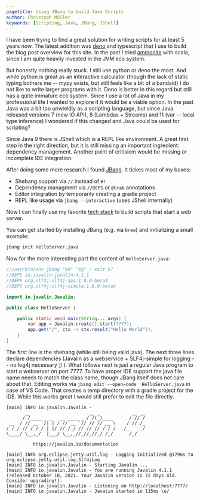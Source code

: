 ```yaml
---
pagetitle: Using JBang to build Java Scripts
author: Christoph Müller
keywords: [Scripting, Java, JBang, JShell]
---
```


I have been trying to find a great solution for writing scripts for at least 5 years now. The latest addition was [deno](https://deno.land/) and typescript that I use to build the blog post overview for this site. In the past I tried [ammonite](https://ammonite.io/) with scala, since I am quite heavily invested in the JVM eco system. 

But honestly nothing really stuck. I still use python or deno the most. And while python is great as an interactive calculator (though the lack of static typing bothers me -- mypy exists, but still feels like a bit of a bandaid) I do not like to write larger programs with it. Deno is better in this regard but still has a quite immature eco system. Since I use a lot of Java in my professional life I wanted to explore if it would be a viable option. In the past Java was a bit too unwieldly as a scripting language, but since Java released versions 7 (new IO API), 8 (Lambdas + Streams) and 11 (var -- local type inference) I wondered if this changed and Java could be used for scripting? 

Since Java 9 there is JShell which is a REPL like environment. A great first step in the right direction, but it is still missing an important ingredient: dependency management. Another point of critisicm would be missing or incomplete IDE integration.

After doing some more research I found [JBang](https://jbang.dev/). It tickes most of my boxes:

- Shebang support via `//` instead of `#!`
- Dependency managment via `//DEPS` or `@Grab` annotations
- Editor integration by temporarily creating a gradle project
- REPL like usage via `jbang --interactive` (uses JShell internally)

Now I can finally use my favorite [tech stack](./2020-12-30_my_favorite_tech_stack.html) to build scripts that start a web server.

You can get started by installing JBang (e.g. via `brew`) and initializing a small example:

```bash
jbang init HelloServer.java
```

Now for the more interesting part the content of `HelloServer.java`:

```java
///usr/bin/env jbang "$0" "$@" ; exit $?
//DEPS io.javalin:javalin:4.1.1
//DEPS org.slf4j:slf4j-api:1.8.0-beta4
//DEPS org.slf4j:slf4j-simple:1.8.0-beta4

import io.javalin.Javalin;

public class HelloServer {

    public static void main(String... args) {
        var app = Javalin.create().start(7777);
        app.get("/", ctx -> ctx.result("Hello World"));
    }
}
```

The first line is the shebang (while still being valid java). The next three lines declare dependencies (Javalin as a webservice + SLF4j-simple for logging -- no log4j necessary ;) ). What follows next is just a regular Java program to start a webserver on port 7777. To have proper IDE support the java file name needs to match the class name, though JBang itself does not care about that. Editing works via `jbang edit --open=code  HelloServer.java` in case of VS Code. That creates a temp directory with a gradle project for the IDE. While this works great I would still prefer to edit the file directly.

```
[main] INFO io.javalin.Javalin -
       __                      __ _            __ __
      / /____ _ _   __ ____ _ / /(_)____      / // /
 __  / // __ `/| | / // __ `// // // __ \    / // /_
/ /_/ // /_/ / | |/ // /_/ // // // / / /   /__  __/
\____/ \__,_/  |___/ \__,_//_//_//_/ /_/      /_/

          https://javalin.io/documentation

[main] INFO org.eclipse.jetty.util.log - Logging initialized @179ms to org.eclipse.jetty.util.log.Slf4jLog
[main] INFO io.javalin.Javalin - Starting Javalin ...
[main] INFO io.javalin.Javalin - You are running Javalin 4.1.1 (released October 10, 2021. Your Javalin version is 72 days old. Consider upgrading!).
[main] INFO io.javalin.Javalin - Listening on http://localhost:7777/
[main] INFO io.javalin.Javalin - Javalin started in 115ms \o/
```

